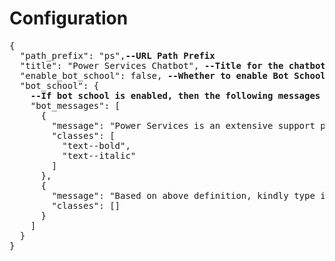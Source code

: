 # Configuration 
<pre>
{
  "path_prefix": "ps",<b>--URL Path Prefix</b>
  "title": "Power Services Chatbot", <b>--Title for the chatbot window</b>
  "enable_bot_school": false, <b>--Whether to enable Bot School, this module enables the user to suggest questions. </b>
  "bot_school": {
    <b>--If bot school is enabled, then the following messages will be displayed. </b>
    "bot_messages": [
      {
        "message": "Power Services is an extensive support platform where our engineers work our best to solve your technical problems in the quickest and the best way possible.",
        "classes": [
          "text--bold",
          "text--italic"
        ]
      },
      {
        "message": "Based on above definition, kindly type in whatever questions you would like to ask in the box below. Thank you !",
        "classes": []
      }
    ]
  }
}

</pre>
